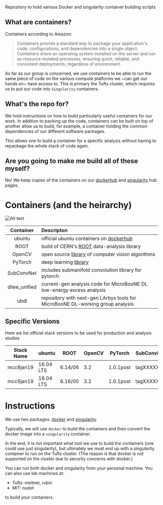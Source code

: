 Repository to hold various Docker and singularity container building scripts


## What are containers?

Containers according to Amazon:

>Containers provide a standard way to package your application's code, configurations, and dependencies into a single object.
>Containers share an operating system installed on the server and run as resource-isolated processes, ensuring quick,
>reliable, and consistent deployments, regardless of environment.

As far as our group is concerned, we use containers to be able to run the same piece of code on
the various compute platforms we ~can get our hands on~ have access to. This is primary the Tufts cluster, which requires
us to put our code into `Singularity` containers.

## What's the repo for?

We hold instructions on how to build particularly useful containers for our work.
In addition to packing up the code, containers can be built on top of another allow us to build, for example,
a container holding the common dependencies of our different software packages.

This allows one to build a container for a specific analysis without having to repackage the whole stack of code again.

## Are you going to make me build all of these myself?

No! We keep copies of the containers on our [dockerhub](dockerhub) and [singularity](https://www.singularity-hub.org/collections/2494) hub pages.

# Containers (and the heirarchy)

![Alt text](https://g.gravizo.com/source/custom_mark10?https%3A%2F%2Fraw.githubusercontent.com%2FLArbys%2Flarbys-containers%2Fmaster%2Fcontainer_graph.dot)

| Container | Descripton |
|:---------:|:-----------|
| ubuntu    | official ubuntu containers on [dockerhub](https://hub.docker.com/_/ubuntu) |
| ROOT      | build of CERN's [ROOT](https://github.com/root-project/root) data-analysis library |
| OpenCV    | open source [library](https://github.com/opencv/opencv) of computer vision algorithms |
| PyTorch   | deep learning [library](https://pytorch.org/) |
| SubConvNet | includes submanifold convolution library for pytorch |
| dllee_unified   | current-gen analysis code for MicroBooNE DL low-energy excess analysis |
| ubdl      | repository with next-gen LArbys tools for MicroBooNE DL-working group analysis |

## Specific Versions

Here we list official stack versions to be used for production and analysis studies

| Stack Name | ubuntu     | ROOT    | OpenCV | PyTorch   | SubConvNet | dllee_unified | ubdl  |
|:----------:| -----------|---------|--------| --------- | ---------- | ------------- | ----- |
|  mcc8jan19 |  16.04 LTS | 6.14/06 | 3.2    | 1.0.1post | tagXXXXXX  | tagXXXXXXXX   |  n/a  |
|  mcc9jan19 |  18.04 LTS | 6.16/00 | 3.2    | 1.0.1post | tagXXXXXX  |    n/a        |  tagxxxx |

# Instructions

We use two packages: [docker](https://www.docker.com/why-docker) and [singularity](https://www.sylabs.io/singularity/).

Typically, we will use `docker` to build the containers and then convert the docker image into a `singularity` container.

In the end, it is not important what tool we use to build the containers (one could use just singularity), but ultimately we must end up with a singularity container to run on the Tufts cluster.  (The reason is that docker is not supported on the cluster due to security concerns with docker.)

You can run both docker and singularity from your personal machine. You can also use lab machines at:

* Tufts: meitner, rubin
* MIT: nudot

to build your containers.



